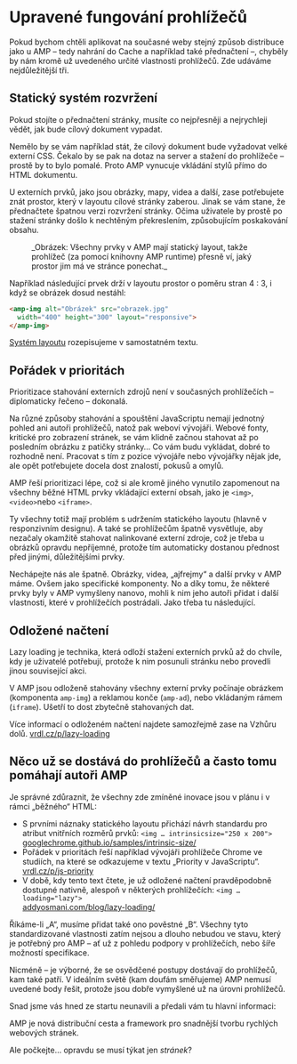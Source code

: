 # Upravené fungování prohlížečů

Pokud bychom chtěli aplikovat na současné weby stejný způsob distribuce jako u AMP – tedy nahrání do Cache a například také přednačtení –, chyběly by nám kromě už uvedeného určité vlastnosti prohlížečů. Zde udáváme nejdůležitější tři.

## Statický systém rozvržení

Pokud stojíte o přednačtení stránky, musíte co nejpřesněji a nejrychleji vědět, jak bude cílový dokument vypadat.

Nemělo by se vám například stát, že cílový dokument bude vyžadovat velké externí CSS. Čekalo by se pak na dotaz na server a stažení do prohlížeče – prostě by to bylo pomalé. Proto AMP vynucuje vkládání stylů přímo do HTML dokumentu.

U externích prvků, jako jsou obrázky, mapy, videa a další, zase potřebujete znát prostor, který v layoutu cílové stránky zaberou. Jinak se vám stane, že přednačtete špatnou verzi rozvržení stránky. Očima uživatele by prostě po stažení stránky došlo k nechtěným překreslením, způsobujícím poskakování obsahu.

<figure>
<img src="../dist/images/original/amp-staticky-layout.png" alt="">
<figcaption markdown="1">
_Obrázek: Všechny prvky v AMP mají statický layout, takže prohlížeč (za pomocí knihovny AMP runtime) přesně ví, jaký prostor jim má ve stránce ponechat._
</figcaption>
</figure>

Například následující prvek drží v layoutu prostor o poměru stran 4 : 3, i když se obrázek dosud nestáhl:

```html
<amp-img alt="Obrázek" src="obrazek.jpg"
  width="400" height="300" layout="responsive">
</amp-img>
```

[Systém layoutu](https://docs.google.com/document/d/1_YjH3UxCrJAd9KTH0laO5YXMaFTv3hD7zkVP3fwMJhw/edit#heading=h.cy8vp2n39jw6) rozepisujeme v samostatném textu.

## Pořádek v prioritách

Prioritizace stahování externích zdrojů není v současných prohlížečích – diplomaticky řečeno – dokonalá.

Na různé způsoby stahování a spouštění JavaScriptu nemají jednotný pohled ani autoři prohlížečů, natož pak weboví vývojáři. Webové fonty, kritické pro zobrazení stránek, se vám klidně začnou stahovat až po posledním obrázku z patičky stránky… Co vám budu vykládat, dobré to rozhodně není. Pracovat s tím z pozice vývojáře nebo vývojářky nějak jde, ale opět potřebujete docela dost znalostí, pokusů a omylů.

AMP řeší prioritizaci lépe, což si ale kromě jiného vynutilo zapomenout na všechny běžné HTML prvky vkládající externí obsah, jako je `<img>`, `<video>`nebo `<iframe>`.

Ty všechny totiž mají problém s udržením statického layoutu (hlavně v responzivním designu). A také se prohlížečům špatně vysvětluje, aby nezačaly okamžitě stahovat nalinkované externí zdroje, což je třeba u obrázků opravdu nepříjemné, protože tím automaticky dostanou přednost před jinými, důležitějšími prvky.

Nechápejte nás ale špatně. Obrázky, videa, „ajfrejmy“ a další prvky v AMP máme. Ovšem jako specifické komponenty. No a díky tomu, že některé prvky byly v AMP vymyšleny nanovo, mohli k nim jeho autoři přidat i další vlastnosti, které v prohlížečích postrádali. Jako třeba tu následující.

## Odložené načtení

Lazy loading je technika, která odloží stažení externích prvků až do chvíle, kdy je uživatelé potřebují, protože k nim posunuli stránku nebo provedli jinou související akci.

V AMP jsou odloženě stahovány všechny externí prvky počínaje obrázkem (komponenta `amp-img`) a reklamou konče (`amp-ad`), nebo vkládaným rámem (`iframe`). Ušetří to dost zbytečně stahovaných dat.

Více informací o odloženém načtení najdete samozřejmě zase na Vzhůru dolů. [vrdl.cz/p/lazy-loading](https://www.vzhurudolu.cz/prirucka/lazy-loading)

## Něco už se dostává do prohlížečů a často tomu pomáhají autoři AMP

Je správné zdůraznit, že všechny zde zmíněné inovace jsou v plánu i v rámci „běžného“ HTML:

* S prvními náznaky statického layoutu přichází návrh standardu pro atribut vnitřních rozměrů prvků: `<img … intrinsicsize="250 x 200">`  
[googlechrome.github.io/samples/intrinsic-size/](https://googlechrome.github.io/samples/intrinsic-size/)
* Pořádek v prioritách řeší například vývojáři prohlížeče Chrome ve studiích, na které se odkazujeme v textu „Priority v JavaScriptu“.  
[vrdl.cz/p/js-priority](https://www.vzhurudolu.cz/prirucka/js-priority)
* V době, kdy tento text čtete, je už odložené načtení pravděpodobně dostupné nativně, alespoň v některých prohlížečích: `<img … loading="lazy">`  
[addyosmani.com/blog/lazy-loading/](https://addyosmani.com/blog/lazy-loading/)

Říkáme-li „A“, musíme přidat také ono pověstné „B“. Všechny tyto standardizované vlastnosti zatím nejsou a dlouho nebudou ve stavu, který je potřebný pro AMP – ať už z pohledu podpory v prohlížečích, nebo šíře možností specifikace.

Nicméně – je výborné, že se osvědčené postupy dostávají do prohlížečů, kam také patří. V ideálním světě (kam doufám směřujeme) AMP nemusí uvedené body řešit, protože jsou dobře vymyšlené už na úrovni prohlížečů.

Snad jsme vás hned ze startu neunavili a předali vám tu hlavní informaci:

AMP je nová distribuční cesta a framework pro snadnější tvorbu rychlých webových stránek.

Ale počkejte… opravdu se musí týkat jen _stránek_?
